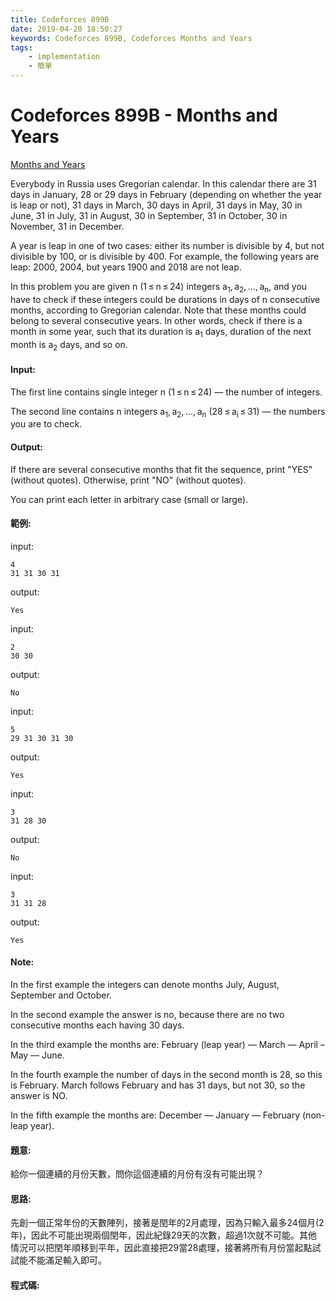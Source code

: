 ```yaml
---
title: Codeforces 899B
date: 2019-04-20 18:50:27
keywords: Codeforces 899B, Codeforces Months and Years
tags:
    - implementation
    - 簡單
---
```

# Codeforces 899B - Months and Years
[Months and Years](https://codeforces.com/problemset/problem/899/B)

Everybody in Russia uses Gregorian calendar. In this calendar there are 31 days in January, 28 or 29 days in February (depending on whether the year is leap or not), 31 days in March, 30 days in April, 31 days in May, 30 in June, 31 in July, 31 in August, 30 in September, 31 in October, 30 in November, 31 in December.
<!-- more -->
A year is leap in one of two cases: either its number is divisible by 4, but not divisible by 100, or is divisible by 400. For example, the following years are leap: 2000, 2004, but years 1900 and 2018 are not leap.

In this problem you are given n (1 ≤ n ≤ 24) integers a<sub>1</sub>, a<sub>2</sub>, ..., a<sub>n</sub>, and you have to check if these integers could be durations in days of n consecutive months, according to Gregorian calendar. Note that these months could belong to several consecutive years. In other words, check if there is a month in some year, such that its duration is a<sub>1</sub> days, duration of the next month is a<sub>2</sub> days, and so on.

#### Input:
The first line contains single integer n (1 ≤ n ≤ 24) — the number of integers.

The second line contains n integers a<sub>1</sub>, a<sub>2</sub>, ..., a<sub>n</sub> (28 ≤ a<sub>i</sub> ≤ 31) — the numbers you are to check.

#### Output:
If there are several consecutive months that fit the sequence, print "YES" (without quotes). Otherwise, print "NO" (without quotes).

You can print each letter in arbitrary case (small or large).

#### 範例:
input:
```
4
31 31 30 31
```
output:
```
Yes
```
input:
```
2
30 30
```
output:
```
No
```
input:
```
5
29 31 30 31 30
```
output:
```
Yes
```
input:
```
3
31 28 30
```
output:
```
No
```
input:
```
3
31 31 28
```
output:
```
Yes
```
#### Note:
In the first example the integers can denote months July, August, September and October.

In the second example the answer is no, because there are no two consecutive months each having 30 days.

In the third example the months are: February (leap year) — March — April – May — June.

In the fourth example the number of days in the second month is 28, so this is February. March follows February and has 31 days, but not 30, so the answer is NO.

In the fifth example the months are: December — January — February (non-leap year).

#### 題意:
給你一個連續的月份天數，問你這個連續的月份有沒有可能出現？

#### 思路:
先創一個正常年份的天數陣列，接著是閏年的2月處理，因為只輸入最多24個月(2年)，因此不可能出現兩個閏年，因此紀錄29天的次數，超過1次就不可能。其他情況可以把閏年順移到平年，因此直接把29當28處理，接著將所有月份當起點試試能不能滿足輸入即可。

#### 程式碼:
<script src="https://gist.github.com/Daviswww/a21f1a4f07f6179796e9e9878219b838.js"></script>
